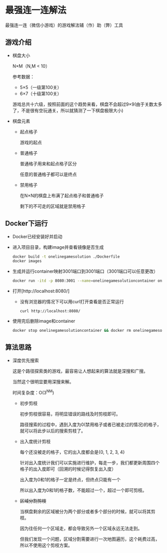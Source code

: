 # 最强连一连解法

最强连一连（微信小游戏）的游戏解法辅（作）助（弊）工具

## 游戏介绍


+ 棋盘大小

  N×M（N,M < 10）
  
  参考数据： 
    
    - 5×5（一级第100关）
    - 6×7（十级第100关）

  游戏总共十六级，按照前面的这个趋势来看，棋盘不会超过9×9(由于关数太多了，不是很有空玩通关，所以就猜测了一下棋盘极限大小)


+ 棋盘元素

  + 起点格子
    
    游戏的起点

  + 普通格子
    
    普通格子用来和起点格子区分
    
    任意的普通格子都可以是终点
    
  + 禁用格子
  
    在N×N的棋盘上布满了起点格子和普通格子
    
    剩下的不可走的区域就是禁用格子
    
## Docker下运行

+ Docker已经安装好并启动

+ 进入项目目录，构建image并查看镜像是否生成

  ```bash
  docker build -t onelinegamesolution ./Dockerfile
  docker images
  ```

+ 生成并运行container映射3001端口到3001端口（3001端口可以任意更改）

  ```bash
  docker run -itd -p 8080:3001 --name=onelinegamesolutioncontainer onelinegamesolution
  ```

+ 打开[http://localhost:8080/]

    - 没有浏览器的情况下可以用curl打开查看是否正常运行
  
        ```shell script
        curl http://localhost:8080/
        ```

+ 使用完后删除image和container

    ```bash
    docker stop onelinegamesolutioncontainer && docker rm onelinegamesolutioncontainer && docker image rm onelinegamesolutioncontainer
    ```


## 算法思路

+ 深度优先搜索
  
  这是个路径探索类的游戏，最容易让人想起来的算法就是深搜和广搜。
  
  当然这个很明显要用深搜来解。
  
  时间复杂度：O(3<sup>NM</sup>)

  + 初步剪枝
  
    初步剪枝很容易，将明显错误的路线及时剪枝即可。
    
    路径搜索的过程中，遇到入度为0(禁用格子或者已被走过的情况)的格子，就可以将此步以后的搜索剪枝了。
    
  + 出入度统计剪枝
  
    每个还没被走的格子，它的出入度都会是{0, 1, 2, 3, 4}
    
    针对出入度统计我们可以实施进行维护，每走一步，我们都更新周围四个格子的出入度即可（回溯的时候记得恢复出入度）
    
    出入度为0和1的格子一定是终点，但终点只能有一个
    
    所以出入度为0和1的格子数，不能超过一个，超过一个即可剪枝。
    
  + ~~区域分割剪枝~~
  
    当棋盘剩余的区域被分为两个部分或者多个部分的时候，就可以将其剪枝。
    
    因为往任何一个区域走，都会导致另外一个区域永远无法走到。
    
    但我们发现一个问题，区域分割需要进行一次地图遍历，这个耗费过高，所以不使用这个剪枝方案。
